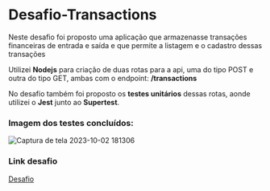 # Desafio-Transactions
<p>Neste desafio foi proposto uma aplicação que armazenasse transações financeiras de entrada e saída e que permite a listagem e o cadastro dessas transações</p>
<p>Utilizei <b>Nodejs</b> para criação de duas rotas para a api, uma do tipo POST e outra do tipo GET, ambas com o endpoint: <b>/transactions</b> </p>
<p>No desafio também foi proposto os <b>testes unitários</b> dessas rotas, aonde utilizei o <b>Jest</b> junto ao <b>Supertest</b>.</p>

<h3>Imagem dos testes concluídos:</h3>


![Captura de tela 2023-10-02 181306](https://github.com/GuilhermeSella/Desafio-Transactions/assets/122281956/3aca9352-ebff-4621-a91a-23c180a5249c)

<h3>Link desafio </h3>
<a href="https://github.com/dxwebster/desafio-fundamentos-nodejs/tree/master">Desafio</a>
